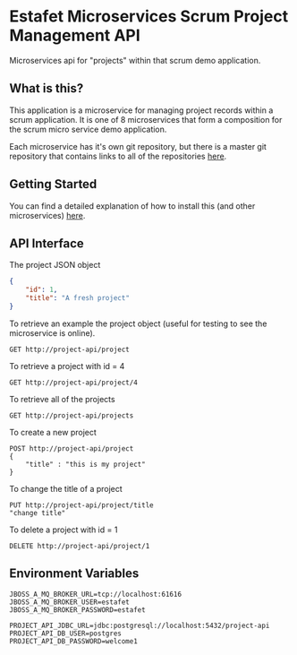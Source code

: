 # Estafet Microservices Scrum Project Management API
Microservices api for "projects" within that scrum demo application.
## What is this?
This application is a microservice for managing project records within a scrum application. It is one of 8 microservices that form a composition for the scrum micro service demo application.

Each microservice has it's own git repository, but there is a master git repository that contains links to all of the repositories [here](https://github.com/Estafet-LTD/estafet-microservices-scrum).
## Getting Started
You can find a detailed explanation of how to install this (and other microservices) [here](https://github.com/Estafet-LTD/estafet-microservices-scrum#getting-started).
## API Interface

The project JSON object

```json
{
    "id": 1,
    "title": "A fresh project"
}
```

To retrieve an example the project object (useful for testing to see the microservice is online).

```
GET http://project-api/project
```

To retrieve a project with id = 4

```
GET http://project-api/project/4
```

To retrieve all of the projects

```
GET http://project-api/projects
```

To create a new project

```
POST http://project-api/project
{
	"title" : "this is my project"
}
```

To change the title of a project

```
PUT http://project-api/project/title
"change title"
```

To delete a project with id = 1

```
DELETE http://project-api/project/1
```

## Environment Variables
```
JBOSS_A_MQ_BROKER_URL=tcp://localhost:61616
JBOSS_A_MQ_BROKER_USER=estafet
JBOSS_A_MQ_BROKER_PASSWORD=estafet

PROJECT_API_JDBC_URL=jdbc:postgresql://localhost:5432/project-api
PROJECT_API_DB_USER=postgres
PROJECT_API_DB_PASSWORD=welcome1
```

